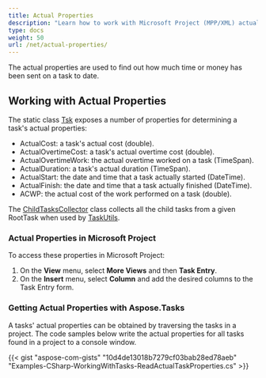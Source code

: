 ```yaml
---
title: Actual Properties
description: "Learn how to work with Microsoft Project (MPP/XML) actual properties using Aspose.Tasks for .NET."
type: docs
weight: 50
url: /net/actual-properties/
---
```


The actual properties are used to find out how much time or money has been sent on a task to date.

## **Working with Actual Properties**
The static class [Tsk](https://apireference.aspose.com/tasks/net/aspose.tasks/tsk) exposes a number of properties for determining a task's actual properties:

- ActualCost: a task's actual cost (double).
- ActualOvertimeCost: a task's actual overtime cost (double).
- ActualOvertimeWork: the actual overtime worked on a task (TimeSpan).
- ActualDuration: a task's actual duration (TimeSpan).
- ActualStart: the date and time that a task actually started (DateTime).
- ActualFinish: the date and time that a task actually finished (DateTime).
- ACWP: the actual cost of the work performed on a task (double).

The [ChildTasksCollector](https://apireference.aspose.com/tasks/net/aspose.tasks.util/childtaskscollector) class collects all the child tasks from a given RootTask when used by [TaskUtils](https://apireference.aspose.com/tasks/net/aspose.tasks.util/taskutils).

### **Actual Properties in Microsoft Project**
To access these properties in Microsoft Project:

1. On the **View** menu, select **More Views** and then **Task Entry**.
2. On the **Insert** menu, select **Column** and add the desired columns to the Task Entry form.

### **Getting Actual Properties with Aspose.Tasks**
A tasks' actual properties can be obtained by traversing the tasks in a project. The code samples below write the actual properties for all tasks found in a project to a console window.

{{< gist "aspose-com-gists" "10d4de13018b7279cf03bab28ed78aeb" "Examples-CSharp-WorkingWithTasks-ReadActualTaskProperties.cs" >}}
